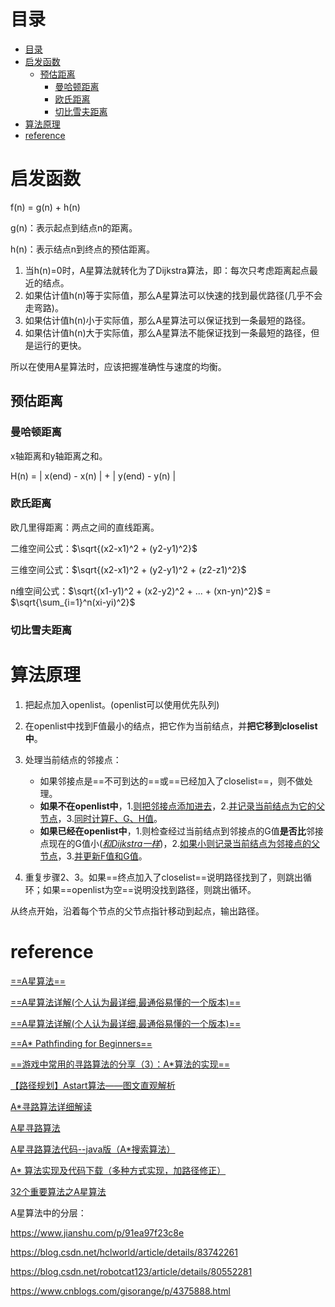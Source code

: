 # 目录

- [目录](#目录)
- [启发函数](#启发函数)
  - [预估距离](#预估距离)
    - [曼哈顿距离](#曼哈顿距离)
    - [欧氏距离](#欧氏距离)
    - [切比雪夫距离](#切比雪夫距离)
- [算法原理](#算法原理)
- [reference](#reference)


# 启发函数

f(n) = g(n) + h(n)

g(n)：表示起点到结点n的距离。

h(n)：表示结点n到终点的预估距离。

1. 当h(n)=0时，A星算法就转化为了Dijkstra算法，即：每次只考虑距离起点最近的结点。
2. 如果估计值h(n)等于实际值，那么A星算法可以快速的找到最优路径(几乎不会走弯路)。
3. 如果估计值h(n)小于实际值，那么A星算法可以保证找到一条最短的路径。
4. 如果估计值h(n)大于实际值，那么A星算法不能保证找到一条最短的路径，但是运行的更快。

所以在使用A星算法时，应该把握准确性与速度的均衡。



## 预估距离

### 曼哈顿距离

x轴距离和y轴距离之和。

H(n) = | x(end) - x(n) | + | y(end) - y(n) |

### 欧氏距离

欧几里得距离：两点之间的直线距离。

二维空间公式：$\sqrt{(x2-x1)^2 + (y2-y1)^2}$

三维空间公式：$\sqrt{(x2-x1)^2 + (y2-y1)^2 + (z2-z1)^2}$

n维空间公式：$\sqrt{(x1-y1)^2 + (x2-y2)^2 + ... + (xn-yn)^2}$ = $\sqrt{\sum_{i=1}^n(xi-yi)^2}$



### 切比雪夫距离



# 算法原理

1. 把起点加入openlist。(openlist可以使用优先队列)
2. 在openlist中找到F值最小的结点，把它作为当前结点，并**把它移到closelist中**。
3. 处理当前结点的邻接点： 
   - 如果邻接点是==不可到达的==或==已经加入了closelist==，则不做处理。
   - **如果不在openlist中**，1.<u>则把邻接点添加进去</u>，2.<u>并记录当前结点为它的父节点</u>，3.<u>同时计算F、G、H值</u>。
   - **如果已经在openlist中**，1.则检查经过当前结点到邻接点的G值**是否比**邻接点现在的G值小(<u>*和Dijkstra一样*</u>)，2.<u>如果小则记录当前结点为邻接点的父节点</u>，3.<u>并更新F值和G值</u>。

4. 重复步骤2、3。如果==终点加入了closelist==说明路径找到了，则跳出循环；如果==openlist为空==说明没找到路径，则跳出循环。

从终点开始，沿着每个节点的父节点指针移动到起点，输出路径。



# reference

[==A星算法==](https://www.cnblogs.com/Cratial-fighting/p/4646577.html)

[==A星算法详解(个人认为最详细,最通俗易懂的一个版本)==](https://blog.csdn.net/hitwhylz/article/details/23089415)

[==A星算法详解(个人认为最详细,最通俗易懂的一个版本)==](https://zhuanlan.zhihu.com/p/225466669)

[==A* Pathfinding for Beginners==](https://www.gamedev.net/reference/articles/article2003.asp)

[==游戏中常用的寻路算法的分享（3）：A*算法的实现==](https://www.gameres.com/486993.html)

[【路径规划】Astart算法——图文直观解析](https://blog.csdn.net/weixin_41069437/article/details/106751806)

[A*寻路算法详细解读 ](https://www.cnblogs.com/iwiniwin/p/10793654.html)

[A星寻路算法](https://www.jianshu.com/p/65282bd32391)

[A星寻路算法代码--java版（A*搜索算法）](https://www.jianshu.com/p/571b20f61978)

[A* 算法实现及代码下载（多种方式实现，加路径修正）](https://blog.csdn.net/lmnxjf/article/details/8917679)

[32个重要算法之A星算法](http://blog.chinaunix.net/uid-28311809-id-3890698.html)

A星算法中的分层：

https://www.jianshu.com/p/91ea97f23c8e

https://blog.csdn.net/hclworld/article/details/83742261

https://blog.csdn.net/robotcat123/article/details/80552281

https://www.cnblogs.com/gisorange/p/4375888.html




